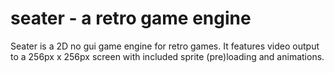 # seater - a retro game engine
Seater is a 2D no gui game engine for retro games.
It features video output to a 256px x 256px screen with included sprite (pre)loading and animations.